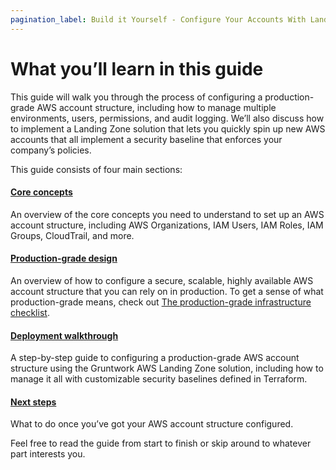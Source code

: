 ```yaml
---
pagination_label: Build it Yourself - Configure Your Accounts With Landing Zone
---
```


# What you’ll learn in this guide

This guide will walk you through the process of configuring a production-grade AWS account structure, including how to manage multiple environments, users, permissions, and audit logging. We’ll also discuss how to implement a Landing Zone solution that lets you quickly spin up new AWS accounts that all implement a security baseline that enforces your company’s policies.

This guide consists of four main sections:


<div className="dlist">

#### [Core concepts](../1-core-concepts/0-aws-account.md)

An overview of the core concepts you need to understand to set up an AWS account structure, including AWS
Organizations, IAM Users, IAM Roles, IAM Groups, CloudTrail, and more.

#### [Production-grade design](../2-production-grade-design/1-the-root-account.md)

An overview of how to configure a secure, scalable, highly available AWS account structure that you can rely on in
production. To get a sense of what production-grade means, check out
[The production-grade infrastructure checklist](https://gruntwork.io/guides/foundations/how-to-use-gruntwork-infrastructure-as-code-library#production_grade_infra_checklist).

#### [Deployment walkthrough](../3-deployment-walkthrough/0-pre-requisites.md)

A step-by-step guide to configuring a production-grade AWS account structure using the Gruntwork AWS Landing Zone
solution, including how to manage it all with customizable security baselines defined in Terraform.

#### [Next steps](../4-next-steps.md)

What to do once you’ve got your AWS account structure configured.


</div>

Feel free to read the guide from start to finish or skip around to whatever part interests you.


<!-- ##DOCS-SOURCER-START
{"sourcePlugin":"Local File Copier","hash":"d2a5a38e5d83b140ccad64c606b08317"}
##DOCS-SOURCER-END -->
